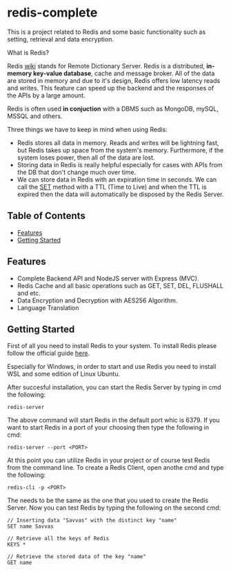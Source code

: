 # redis-complete
This is a project related to Redis and some basic functionality such as setting, retrieval and data encryption.

What is Redis?

Redis [wiki](https://en.wikipedia.org/wiki/Redis) stands for Remote Dictionary Server. Redis is a distributed, **in-memory key-value database**, cache and message broker. All of the data are stored in memory and due to it's design, Redis offers low latency reads and writes. This feature can speed up the backend and the responses of the APIs by a large amount.

Redis is often used **in conjuction** with a DBMS such as MongoDB, mySQL, MSSQL and others.

Three things we have to keep in mind when using Redis:
- Redis stores all data in memory. Reads and writes will be lightning fast, but Redis takes up space from the system's memory. Furthermore, if the system loses power, then all of the data are lost.
- Storing data in Redis is really helpful especially for cases with APIs from the DB that don't change much over time.
- We can store data in Redis with an expiration time in seconds. We can call the [SET](https://redis.io/docs/latest/commands/set/) method with a TTL (Time to Live) and when the TTL is expired then the data will automatically be disposed by the Redis Server.

## Table of Contents

- [Features](#features)
- [Getting Started](#getting-started)

## Features

- Complete Backend API and NodeJS server with Express (MVC).
- Redis Cache and all basic operations such as GET, SET, DEL, FLUSHALL and etc.
- Data Encryption and Decryption with AES256 Algorithm.
- Language Translation

## Getting Started
First of all you need to install Redis to your system. To install Redis please follow the official guide [here](https://redis.io/docs/latest/operate/oss_and_stack/install/install-redis/).

Especially for Windows, in order to start and use Redis you need to install WSL and some edition of Linux Ubuntu.

After succesful installation, you can start the Redis Server by typing in cmd the following:
```
redis-server
```
The above command will start Redis in the default port whic is 6379. If you want to start Redis in a port of your choosing then type the following in cmd:
```
redis-server --port <PORT>
```
At this point you can utilize Redis in your project or of course test Redis from the command line. To create a Redis Client, open anothe cmd and type the following:
```
redis-cli -p <PORT>
```
The <PORT> needs to be the same as the one that you used to create the Redis Server. Now you can test Redis by typing the following on the second cmd:
```
// Inserting data "Savvas" with the distinct key "name"
SET name Savvas

// Retrieve all the keys of Redis
KEYS *

// Retrieve the stored data of the key "name"
GET name
```
